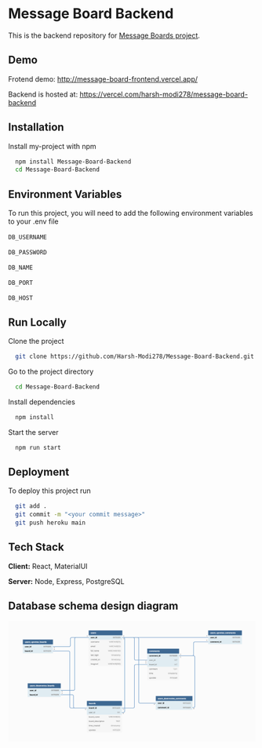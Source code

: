 
# Message Board Backend

This is the backend repository for [Message Boards project](https://github.com/Harsh-Modi278/Message-Board-Frontend).


## Demo

Frotend demo: http://message-board-frontend.vercel.app/

Backend is hosted at: https://vercel.com/harsh-modi278/message-board-backend

  
## Installation

Install my-project with npm

```bash
  npm install Message-Board-Backend
  cd Message-Board-Backend
```
    
## Environment Variables

To run this project, you will need to add the following environment variables to your .env file

`DB_USERNAME`

`DB_PASSWORD`

`DB_NAME`

`DB_PORT`

`DB_HOST`

  
## Run Locally

Clone the project

```bash
  git clone https://github.com/Harsh-Modi278/Message-Board-Backend.git
```

Go to the project directory

```bash
  cd Message-Board-Backend
```

Install dependencies

```bash
  npm install
```

Start the server

```bash
  npm run start
```

  
## Deployment

To deploy this project run

```bash
  git add .
  git commit -m "<your commit message>"
  git push heroku main
```

## Tech Stack

**Client:** React, MaterialUI

**Server:** Node, Express, PostgreSQL

## Database schema design diagram

![message boards db schema design](https://github.com/Harsh-Modi278/Message-Board-Backend/blob/main/message_boards_db_diagram.png)
  
